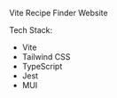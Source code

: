 Vite Recipe Finder Website

Tech Stack:
<ul>
  <li>Vite</li>
  <li>Tailwind CSS</li>
  <li>TypeScript</li>
  <li>Jest</li>
  <li>MUI</li>
</ul>
